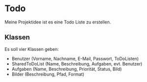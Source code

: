 # Todo
Meine Projektidee ist es eine Todo Liste zu erstellen.

## Klassen
Es soll vier Klassen geben:
  - Benutzer (Vorname, Nachname, E-Mail, Passwort, ToDoListen)
  - SharedToDoList (Name, Beschreibung, Aufgaben, evt. Benutzer)
  - Aufgaben (Name, Beschreibung, Priorität, Status, Bild)
  - Bilder (Beschreibung, Pfad, Format)

